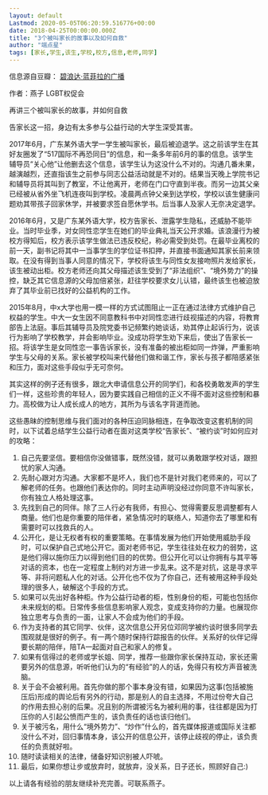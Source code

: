 ```yaml
---
layout: default
Lastmod: 2020-05-05T06:20:59.516776+00:00
date: 2018-04-25T00:00:00.000Z
title: "3个被叫家长的故事以及如何自救"
author: "端点星"
tags: [家长,学生,该生,学校,校方,信息,老师,同学]
---
```


信息源自豆瓣： [碧浪达·蓝菲拉的广播](https://www.douban.com/people/47476786/status/2150289667/)

作者：燕子 LGBT权促会

再讲三个被叫家长的故事，并如何自救

告家长这一招，身边有太多参与公益行动的大学生深受其害。

2017年6月，广东某外语大学一学生被叫家长，最后被迫退学。这之前该学生在其好友圈发了“517国际不再恐同日”的信息，和一条多年前6月的事的信息。该学生辅导员“关心他”让他删去这个信息，该学生认为这没什么不对的。沟通几番未果，越演越烈，还直指该生之前参与同志公益活动就是不对的。结果当天晚上学院书记和辅导员将其叫到了教室，不让他离开，老师在门口守直到半夜。而另一边其父亲已经被从省外坐飞机连夜叫到学校。凌晨两点钟父亲到达学校，学校以该生健康问题劝其带孩子回家休学，并被要求签自愿休学书。后当事人及家人无奈决定退学。

2016年6月，又是广东某外语大学，校方告家长、泄露学生隐私，还威胁不能毕业。当时毕业季，对女同性恋学生在她们的毕业典礼当天公开求婚。该浪漫行为被校方得知后，校方表示该学生做法已违反校纪，称必需受到处罚。在最毕业离校的前一天，副书记将其中一当事学生的学位证书扣押，并直接书面通知其家长前来领取。在没有得到当事人同意的情况下，学校将该生与同性女友接吻照片发给家长，该生被动出柜。校方老师还向其父母描述该生受到了“非法组织”、“境外势力”的操控，缺乏其它信息源的父母加倍紧张，赶往学校要求女儿认错，最终该生也被迫放弃了其毕业前已找好的公益机构的工作。

2015年8月，中x大学也用一模一样的方式试图阻止一正在通过法律方式维护自己权益的学生。中大一女生因不同意教科书中对同性恋进行歧视描述的内容，将教育部告上法庭。事后其辅导员及院党委书记频繁约她谈话，劝其停止起诉行为，说该行为影响了学校教学，并会影响毕业。没成功将学生劝下来后，使出了告家长一招。将该学生是女同性恋一事告诉家长，没有准备的被出柜如同一炸弹，严重影响学生与父母的关系。家长被学校叫来代替他们做和谐工作，家长与孩子都陪感紧张和压力，面对这些手段似乎无可奈何。

其实这样的例子还有很多，跟北大申请信息公开的同学们，和各校勇敢发声的学生们一样，这些珍贵的年轻人，因为要实践自己相信的正义不得不面对这些控制和暴力。高校做为让人成长成人的地方，其所为与该名字背道而驰。

这些愚昧的控制思维与我们面对的各种压迫同脉相连，在争取改变这套机制的同时，以下试着总结学生公益行动者在面对这类学校“告家长”、“被约谈”时如何应对的攻略：

1.  自己先要坚信。要相信你没做错事，既然没错，就可以勇敢跟学校对话，跟担忧的家人沟通。
2.  先耐心跟对方沟通。大家都不是坏人，我们也不是针对我们老师来的，可以了解老师的任务。也跟他们表达你的。同时主动声明没经过你同意不许叫家长，你有独立人格处理这事。
3.  先找到自己的同伴。除了三人行必有我师，有担心、觉得需要反思调整都有人商量。他们也是你重要的陪伴者，紧急情况时的联络人，知道你去了哪里和有需要时可以找救兵的人。
4.  公开化，是让无权者有权的重要策略。在事情发展为他们开始使用威肋手段时，可以保护自己式地公开它。面对老师书记，学生往往处在权力的弱势，这是他们得以施你压力以得到他们目的的优势。但公开化可以让你拥有与其平等对话的资本，也在一定程度上制约对方进一步乱来。这不是对抗，这是寻求平等、非将问题私人化的对话。公开化也不仅为了你自己，还有被用这种手段处理的很多人，破解这个手段的方式。
5.  如果可以先出好各种柜。作为公益行动者的柜，性别身份的柜，可能也包括你未来规划的柜。日常传多些信息影响家人观念，变成支持你的力量。也展现你独立思考与负责的一面，让家人不会成为他们的手段。
6.  作为支持者的其它同学、伙伴，这次信息公开另位邓同学被约谈时很多同学去围观就是很好的例子。有一两个随时保持行踪报告的伙伴。关系好的伙伴记得要长期的陪伴，陪TA一起面对自己和家人的修复。
7.  如果有信得过的老师或学长姐、同学，推荐一些跟你家长保持互动，家长还需要另外的信息源，听听他们认为的“有经验”的人的话，免得只有校方声音被洗脑。
8.  关于会不会被利用。首先你做的那个事本身没有错，如果因为这事(包括被施压后)形成的舆论后有另外的行动，那是别人的自主选择，不用过份夸大自己的作用去担心别的后果。况且别的所谓被污名为被利用的事，往往都是因为打压你的人引起公愤而产生的，该负责任的话也该归他们。
9.  关于被污名，用什么“境外势力”、“炒作”什么的，首先媒体报道或国际关注都没什么不对，回归事情本身，该公开的信息公开，该停止歧视的停止，该负责任的负责就好啦。
10.  随时读读相关的法律，储备好知识别被人吓唬。
11.  最后，如果你想让步或放弃时，就放弃，没关系，日子还长，照顾好自己:)

以上请各有经验的朋友继续补充完善。可联系燕子。

